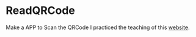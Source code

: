 # ReadQRCode
Make a APP to Scan the QRCode
I practiced the teaching of this [website](http://oldgrayduck.blogspot.com/2018/01/android-studio-zxing-qrcode.html).
